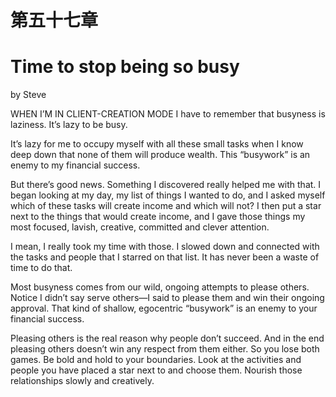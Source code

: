 # 第五十七章

# Time to stop being so busy

by Steve

WHEN I’M IN CLIENT-CREATION MODE I have to remember that busyness is laziness. It’s lazy to be busy.

It’s lazy for me to occupy myself with all these small tasks when I know deep down that none of them will produce wealth. This “busywork” is an enemy to my financial success.

But there’s good news. Something I discovered really helped me with that. I began looking at my day, my list of things I wanted to do, and I asked myself which of these tasks will create income and which will not? I then put a star next to the things that would create income, and I gave those things my most focused, lavish, creative, committed and clever attention.

I mean, I really took my time with those. I slowed down and connected with the tasks and people that I starred on that list. It has never been a waste of time to do that.

Most busyness comes from our wild, ongoing attempts to please others. Notice I didn’t say serve others—I said to please them and win their ongoing approval. That kind of shallow, egocentric “busywork” is an enemy to your financial success.

Pleasing others is the real reason why people don’t succeed. And in the end pleasing others doesn’t win any respect from them either. So you lose both games. Be bold and hold to your boundaries. Look at the activities and people you have placed a star next to and choose them. Nourish those relationships slowly and creatively.
